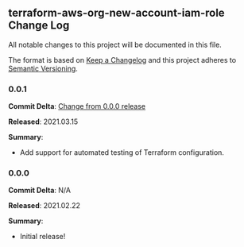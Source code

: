 ## terraform-aws-org-new-account-iam-role Change Log

All notable changes to this project will be documented in this file.

The format is based on [Keep a Changelog](http://keepachangelog.com/) and this project adheres to [Semantic Versioning](http://semver.org/).

### 0.0.1

**Commit Delta**: [Change from 0.0.0 release](https://github.com/plus3it/terraform-aws-org-new-account-iam-role/compare/0.0.0...0.0.1)

**Released**: 2021.03.15

**Summary**:

*   Add support for automated testing of Terraform configuration.

### 0.0.0

**Commit Delta**: N/A

**Released**: 2021.02.22

**Summary**:

*   Initial release!
